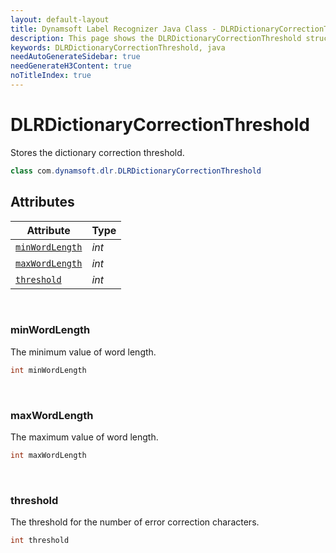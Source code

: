 ```yaml
---
layout: default-layout
title: Dynamsoft Label Recognizer Java Class - DLRDictionaryCorrectionThreshold
description: This page shows the DLRDictionaryCorrectionThreshold struct of Dynamsoft Label Recognizer for Java Language.
keywords: DLRDictionaryCorrectionThreshold, java
needAutoGenerateSidebar: true
needGenerateH3Content: true
noTitleIndex: true
---
```



# DLRDictionaryCorrectionThreshold
Stores the dictionary correction threshold.

```java
class com.dynamsoft.dlr.DLRDictionaryCorrectionThreshold
```

## Attributes
  
| Attribute | Type |
|---------- | ---- |
| [`minWordLength`](#minwordlength) | *int* |
| [`maxWordLength`](#maxwordlength) | *int* |
| [`threshold`](#threshold) | *int* |


&nbsp;

### minWordLength
The minimum value of word length.
```java
int minWordLength
```

&nbsp;

### maxWordLength
The maximum value of word length.
```java
int maxWordLength
```

&nbsp;

### threshold
The threshold for the number of error correction characters.
```java
int threshold
```
